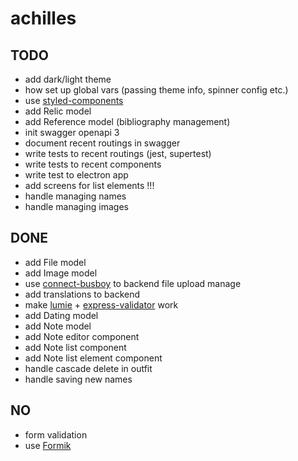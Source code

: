 # achilles

## TODO
* add dark/light theme
* how set up global vars (passing theme info, spinner config etc.)
* use [styled-components](https://www.styled-components.com/)
* add Relic model
* add Reference model (bibliography management)
* init swagger openapi 3
* document recent routings in swagger
* write tests to recent routings (jest, supertest)
* write tests to recent components
* write test to electron app
* add screens for list elements !!!
* handle managing names
* handle managing images

## DONE
* add File model
* add Image model
* use [connect-busboy](https://www.npmjs.com/package/connect-busboy) to backend file upload manage
* add translations to backend
* make [lumie](https://github.com/Alex-Levacher/Lumie) + [express-validator](https://express-validator.github.io/docs/) work
* add Dating model
* add Note model
* add Note editor component
* add Note list component
* add Note list element component
* handle cascade delete in outfit
* handle saving new names

## NO
* form validation
* use [Formik](https://jaredpalmer.com/formik/)